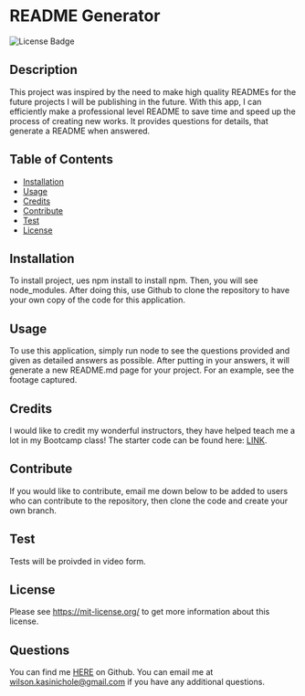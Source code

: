 # README Generator
  ![License Badge](https://img.shields.io/badge/License-MIT-green.svg)
  ## Description

  This project was inspired by the need to make high quality READMEs for the future projects I will be publishing in the future. With this app, I can efficiently make a professional level README to save time and speed up the process of creating new works. It provides questions for details, that generate a README when answered.

  ## Table of Contents
  - [Installation](#installation)
  - [Usage](#usage)
  - [Credits](#credits)
  - [Contribute](#contribute)
  - [Test](#test)
  - [License](#license)

  ## Installation

  To install project, ues npm install to install npm. Then, you will see node_modules. After doing this, use Github to clone the repository to have your own copy of the code for this application.

  ## Usage

  To use this application, simply run node to see the questions provided and given as detailed answers as possible. After putting in your answers, it will generate a new README.md page for your project. For an example, see the footage captured.

  ## Credits

  I would like to credit my wonderful instructors, they have helped teach me a lot in my Bootcamp class!
  The starter code can be found here: [LINK](https://github.com/coding-boot-camp/potential-enigma).

  ## Contribute

  If you would like to contribute, email me down below to be added to users who can contribute to the repository, then clone the code and create your own branch.

  ## Test
  
  Tests will be proivded in video form.
  
  ## License
  
  Please see https://mit-license.org/ to get more information about this license.


  ## Questions

  You can find me [HERE](https://github.com/KC-Nick) on Github.
You can email me at wilson.kasinichole@gmail.com if you have any additional questions.
